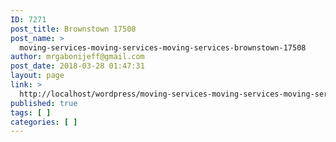 ```yaml
---
ID: 7271
post_title: Brownstown 17508
post_name: >
  moving-services-moving-services-moving-services-brownstown-17508
author: mrgabonijeff@gmail.com
post_date: 2018-03-28 01:47:31
layout: page
link: >
  http://localhost/wordpress/moving-services-moving-services-moving-services-brownstown-17508/
published: true
tags: [ ]
categories: [ ]
---
```

